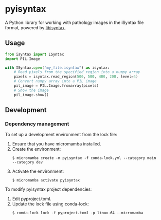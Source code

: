 # pyisyntax

A Python library for working with pathology images in the iSyntax file format,
powered by [libisyntax](https://github.com/amspath/libisyntax).

## Usage

```python
from isyntax import ISyntax
import PIL.Image

with ISyntax.open("my_file.isyntax") as isyntax:
    # Read pixels from the specified region into a numpy array
    pixels = isyntax.read_region(500, 500, 400, 200, level=4)
    # Convert numpy array into a PIL image
    pil_image = PIL.Image.fromarray(pixels)
    # Show the image
    pil_image.show()
```

## Development

### Dependency management

To set up a development environment from the lock file:

1. Ensure that you have micromamba installed.
2. Create the environment:
   ```console
   $ micromamba create -n pyisyntax -f conda-lock.yml --category main --category dev
   ```
3. Activate the environment:
   ```console
   $ micromamba activate pyisyntax
   ```

To modify pyisyntax project dependencies:

1. Edit pyproject.toml.
2. Update the lock file using conda-lock:
   ```console
   $ conda-lock lock -f pyproject.toml -p linux-64 --micromamba
   ```
